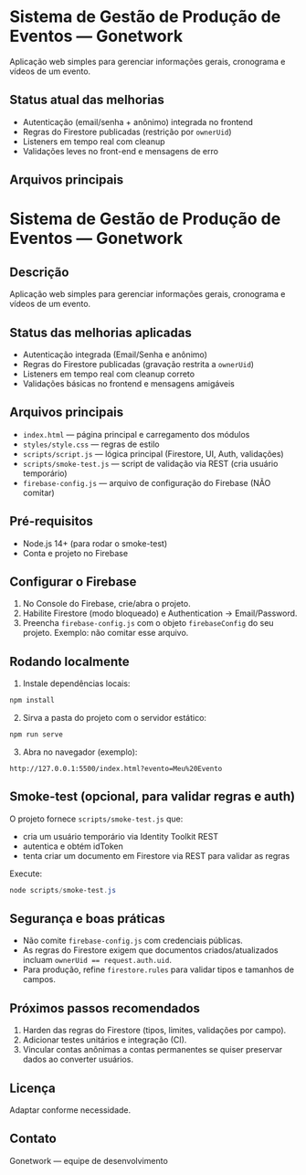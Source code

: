 # Sistema de Gestão de Produção de Eventos — Gonetwork

Aplicação web simples para gerenciar informações gerais, cronograma e vídeos de um evento.

## Status atual das melhorias

- Autenticação (email/senha + anônimo) integrada no frontend
- Regras do Firestore publicadas (restrição por `ownerUid`)
- Listeners em tempo real com cleanup
- Validações leves no front-end e mensagens de erro

## Arquivos principais

# Sistema de Gestão de Produção de Eventos — Gonetwork

Descrição
---------
Aplicação web simples para gerenciar informações gerais, cronograma e vídeos de um evento.

Status das melhorias aplicadas
--------------------------------
- Autenticação integrada (Email/Senha e anônimo)
- Regras do Firestore publicadas (gravação restrita a `ownerUid`)
- Listeners em tempo real com cleanup correto
- Validações básicas no frontend e mensagens amigáveis

Arquivos principais
-------------------
- `index.html` — página principal e carregamento dos módulos
- `styles/style.css` — regras de estilo
- `scripts/script.js` — lógica principal (Firestore, UI, Auth, validações)
- `scripts/smoke-test.js` — script de validação via REST (cria usuário temporário)
- `firebase-config.js` — arquivo de configuração do Firebase (NÃO comitar)

Pré-requisitos
-------------
- Node.js 14+ (para rodar o smoke-test)
- Conta e projeto no Firebase

Configurar o Firebase
---------------------
1. No Console do Firebase, crie/abra o projeto.
2. Habilite Firestore (modo bloqueado) e Authentication → Email/Password.
3. Preencha `firebase-config.js` com o objeto `firebaseConfig` do seu projeto. Exemplo: não comitar esse arquivo.

Rodando localmente
------------------
1. Instale dependências locais:

```powershell
npm install
```

2. Sirva a pasta do projeto com o servidor estático:

```powershell
npm run serve
```

3. Abra no navegador (exemplo):

```
http://127.0.0.1:5500/index.html?evento=Meu%20Evento
```

Smoke-test (opcional, para validar regras e auth)
-----------------------------------------------
O projeto fornece `scripts/smoke-test.js` que:
- cria um usuário temporário via Identity Toolkit REST
- autentica e obtém idToken
- tenta criar um documento em Firestore via REST para validar as regras

Execute:

```powershell
node scripts/smoke-test.js
```

Segurança e boas práticas
-------------------------
- Não comite `firebase-config.js` com credenciais públicas.
- As regras do Firestore exigem que documentos criados/atualizados incluam `ownerUid == request.auth.uid`.
- Para produção, refine `firestore.rules` para validar tipos e tamanhos de campos.

Próximos passos recomendados
---------------------------
1. Harden das regras do Firestore (tipos, limites, validações por campo).
2. Adicionar testes unitários e integração (CI).
3. Vincular contas anônimas a contas permanentes se quiser preservar dados ao converter usuários.

Licença
-------
Adaptar conforme necessidade.

Contato
-------
Gonetwork — equipe de desenvolvimento
